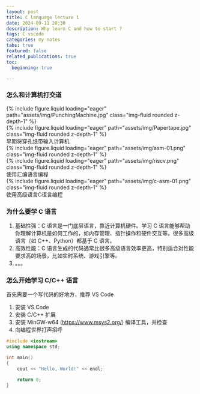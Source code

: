```yaml
---
layout: post
title: C language lecture 1
date: 2024-09-11 20:30
description: Why learn C and how to start ?
tags: C vscode
categories: my notes
tabs: true
featured: false
related_publications: true
toc:
  beginning: true

---
```


### 怎么和计算机打交道

<div class="row mt-3">
    <div class="col-sm mt-3 mt-md-0">
        {% include figure.liquid loading="eager" path="assets/img/PunchingMachine.jpg" class="img-fluid rounded z-depth-1" %}
    </div>
    <div class="col-sm mt-3 mt-md-0">
        {% include figure.liquid loading="eager" path="assets/img/Papertape.jpg" class="img-fluid rounded z-depth-1" %}
    </div>
</div>
<div class="caption">
    早期将穿孔纸带输入计算机
</div>

<div class="row mt-3">
    <div class="col-sm mt-3 mt-md-0">
        {% include figure.liquid loading="eager" path="assets/img/asm-01.png" class="img-fluid rounded z-depth-1" %}
    </div>
    <div class="col-sm mt-3 mt-md-0">
        {% include figure.liquid loading="eager" path="assets/img/riscv.png" class="img-fluid rounded z-depth-1" %}
    </div>
</div>
<div class="caption">
    使用汇编语言编程
</div>

<div class="row mt-3">
    <div class="col-sm mt-3 mt-md-0">
        {% include figure.liquid loading="eager" path="assets/img/c-asm-01.png" class="img-fluid rounded z-depth-1" %}
    </div>
</div>
<div class="caption">
    使用高级语言C语言编程
</div>

### 为什么要学 C 语言

1. 基础性强：C 语言是一门底层语言，靠近计算机硬件。学习 C 语言能够帮助你理解计算机是如何工作的，如内存管理、指针操作和硬件交互等。很多高级语言（如 C++、Python）都基于 C 语言。
2. 高效性能：C 语言生成的代码通常比很多高级语言效率更高，特别适合对性能要求高的场景，比如实时系统、游戏引擎等。
3. 。。。

### 怎么开始学习 C/C++ 语言

首先需要一个写代码的好地方，推荐 VS Code

1. 安装 VS Code
2. 安装 C/C++ 扩展
3. 安装 MinGW-w64 (https://www.msys2.org/) 编译工具，并检查
4. 向编程世界打声招呼

```C++
#include <iostream>
using namespace std;

int main()
{
    cout << "Hello, World!" << endl;

    return 0;
}
```